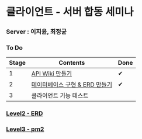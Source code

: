 # 클라이언트 - 서버 합동 세미나 


### Server : 이지윤, 최정균

### To Do

|Stage|Contents|Done|
|------|---|---|
|1|[API Wiki 만들기](https://github.com/26thiOS-Design-hapdongSeminar/Server_Client/wiki/%F0%9F%96%8DAPI-Explain%F0%9F%96%8D)|✔|
|2|[데이터베이스 구현 & ERD 만들기](https://github.com/26thiOS-Design-hapdongSeminar/Server_Client/blob/master/img/ERD.PNG)|✔|
|3|클라이언트 기능 테스트||


### [Level2 - ERD](https://github.com/26thiOS-Design-hapdongSeminar/Server_Client/blob/master/Level2/ERD.PNG)

### [Level3 - pm2](https://github.com/26thiOS-Design-hapdongSeminar/Server_Client/blob/master/Level3/pm2.PNG)